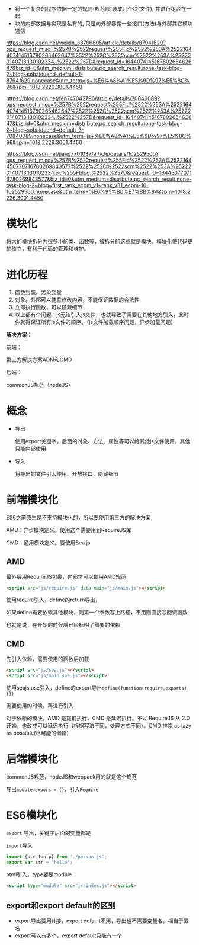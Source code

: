 - 将一个复杂的程序依据一定的规则(规范)封装成几个块(文件), 并进行组合在一起
- 块的内部数据与实现是私有的, 只是向外部暴露一些接口(方法)与外部其它模块通信

https://blog.csdn.net/weixin_33766805/article/details/87941629?ops_request_misc=%257B%2522request%255Fid%2522%253A%2522164407414516780265462647%2522%252C%2522scm%2522%253A%252220140713.130102334..%2522%257D&request_id=164407414516780265462647&biz_id=0&utm_medium=distribute.pc_search_result.none-task-blog-2~blog~sobaiduend~default-1-87941629.nonecase&utm_term=js+%E6%A8%A1%E5%9D%97%E5%8C%96&spm=1018.2226.3001.4450

https://blog.csdn.net/fen747042796/article/details/70840089?ops_request_misc=%257B%2522request%255Fid%2522%253A%2522164407414516780265462647%2522%252C%2522scm%2522%253A%252220140713.130102334..%2522%257D&request_id=164407414516780265462647&biz_id=0&utm_medium=distribute.pc_search_result.none-task-blog-2~blog~sobaiduend~default-3-70840089.nonecase&utm_term=js+%E6%A8%A1%E5%9D%97%E5%8C%96&spm=1018.2226.3001.4450





https://blog.csdn.net/jiang7701037/article/details/102529500?ops_request_misc=%257B%2522request%255Fid%2522%253A%2522164450770716780269843577%2522%252C%2522scm%2522%253A%252220140713.130102334.pc%255Fblog.%2522%257D&request_id=164450770716780269843577&biz_id=0&utm_medium=distribute.pc_search_result.none-task-blog-2~blog~first_rank_ecpm_v1~rank_v31_ecpm-10-102529500.nonecase&utm_term=%E6%95%B0%E7%BB%84&spm=1018.2226.3001.4450

# 模块化

将大的模块拆分为很多小的类、函数等，被拆分的这些就是模块。模块化使代码更加独立，有利于代码的管理和维护。

# 进化历程

1. 函数封装。污染变量
2. 对象。外部可以随意修改内容，不能保证数据的合法性
3. 立即执行函数。可以隐藏细节
4. 以上都有个问题：js无法引入js文件，也就导致了需要在其他地方引入，此时你就得保证所有js文件的顺序。（js文件加载顺序问题，异步加载问题）

**解决方案：**

前端：

第三方解决方案ADM和CMD

后端：

commonJS规范（nodeJS）

# 概念

- 导出

  使用export关键字，后面的对象、方法、属性等可以给其他js文件使用，其他只能内部使用

- 导入

  将导出的文件引入使用。开放接口，隐藏细节

# 前端模块化

ES6之前原生是不支持模块化的，所以要使用第三方的解决方案

AMD：异步模块定义。使用这个需要用到RequireJS库

CMD：通用模块定义。要使用Sea.js



## AMD

最外层用RequireJS包裹，内部才可以使用AMD规范

```html
<script src="js/require.js" data-main="js/main.js"></script>
```

使用require引入，define的return导出，

如果define需要依赖其他模块，则第一个参数写上路径，不用则直接写回调函数

也就是说，在开始的时候就已经标明了需要的依赖

## CMD

先引入依赖，需要使用的函数后加载

```html
<script src="js/sea.js"></script> 
<script src="js/main_sea.js"></script>
```

使用seajs.use引入，define的export导出`define(function(require,exports){})`

需要使用的时候，再进行引入



对于依赖的模块，AMD 是提前执行，CMD 是延迟执行。不过 RequireJS 从 2.0 开始，也改成可以延迟执行（根据写法不同，处理方式不同）。CMD 推崇 as lazy as possible(尽可能的懒惰)



# 后端模块化

commonJS规范，nodeJS和webpack用的就是这个规范

导出`module.expors = {}`，引入`Require`



# ES6模块化

`export` 导出，关键字后面的变量都是

`import`导入

```js
import {str,fun,p} from './person.js';
export var str = "hello";
```

html引入，type要是module

```html
<script type="module" src="js/index.js"></script>
```

## export和export default的区别

- export导出要用{}接，export default不用，导出也不需要变量名，相当于匿名
- export可以有多个，export default只能有一个

